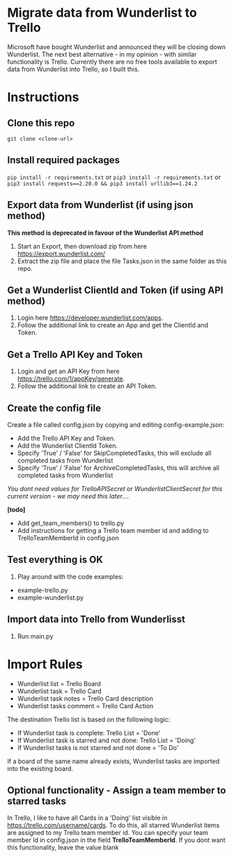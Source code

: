 # Migrate data from Wunderlist to Trello

Microsoft have bought Wunderlist and announced they will be closing down Wunderlist. The next best alternative - in my opinion - with similar functionality is Trello. Currently there are no free tools available to export data from Wunderlist into Trello, so I built this.

# Instructions

## Clone this repo

``git clone <clone-url>``

##  Install required packages

``pip install -r requirements.txt``
or
``pip3 install -r requirements.txt``
or
``pip3 install requests==2.20.0 && pip3 install urllib3==1.24.2``

## Export data from Wunderlist (if using json method)

**This method is deprecated in favour of the Wunderlist API method**

1. Start an Export, then download zip from here https://export.wunderlist.com/
2. Extract the zip file and place the file Tasks.json in the same folder as this repo.

##  Get a Wunderlist ClientId and Token (if using API method)

1. Login here https://developer.wunderlist.com/apps.
2. Follow the additional link to create an App and get the ClientId and Token.

## Get a Trello API Key and Token

1. Login and get an API Key from here https://trello.com/1/appKey/generate.
2. Follow the additional link to create an API Token.

## Create the config file

Create a file called config.json by copying and editing config-example.json:
- Add the Trello API Key and Token.
- Add the Wunderlist ClientId Token.
- Specify 'True' / 'False' for SkipCompletedTasks, this will exclude all completed tasks from Wunderlist
- Specify 'True' / 'False' for ArchiveCompletedTasks, this will archive all completed tasks from Wunderlist

*You dont need values for TrelloAPISecret or WunderlistClientSecret for this current version - we may need this later....*

**[todo]**
- Add get_team_members() to trello.py
- Add instructions for getting a Trello team member id and adding to TrelloTeamMemberId in config.json

## Test everything is OK

1. Play around with the code examples:
- example-trello.py
- example-wunderlist.py

## Import data into Trello from Wunderlisst
1. Run main.py

# Import Rules

- Wunderlist list = Trello Board
- Wunderlist task = Trello Card
- Wunderlist task notes = Trello Card description
- Wunderlist tasks comment = Trello Card Action

The destination Trello list is based on the following logic:

- If Wunderlist task is complete: Trello List = 'Done'
- If Wunderlist task is starred and not done: Trello List = 'Doing'
- If Wunderlist tasks is not starred and not done = 'To Do'

If a board of the same name already exists, Wunderlist tasks are imported into the existing board.

## Optional functionality - Assign a team member to starred tasks

In Trello, I like to have all Cards in a 'Doing' list visible in https://trello.com/username/cards.
To do this, all starred Wunderlist items are assigned to my Trello team member id. You can specify your team member Id in config.json in the field **TrelloTeamMemberId**. If you dont want this functionality, leave the value blank
